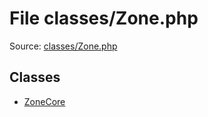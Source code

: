 File classes/Zone.php
=========

Source: [classes/Zone.php](https://github.com/PrestaShop/PrestaShop/blob/1.6.0.2/classes/Zone.php)


Classes
-------

* [ZoneCore](class.ZoneCore.md)

